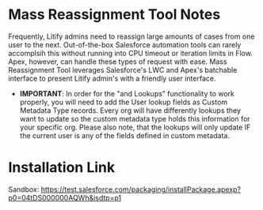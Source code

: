 # Mass Reassignment Tool Notes

Frequently, Litify admins need to reassign large amounts of cases from one user to the next. Out-of-the-box Salesforce automation tools can rarely accomplsih this without running into CPU timeout or iteration limits in Flow. Apex, however, can handle these types of request with ease. Mass Reassignment Tool leverages Salesforce's LWC and Apex's batchable interface to present Litify admin's with a friendly user interface.

- **IMPORTANT**: In order for the "and Lookups" functionality to work properly, you will need to add the User lookup fields as Custom Metadata Type records. Every org will have differently lookups they want to update so the custom metadata type holds this information for your specific org. Please also note, that the lookups will only update IF the current user is any of the fields defined in custom metadata.
# Installation Link

Sandbox: https://test.salesforce.com/packaging/installPackage.apexp?p0=04tDS000000AQWh&isdtp=p1


